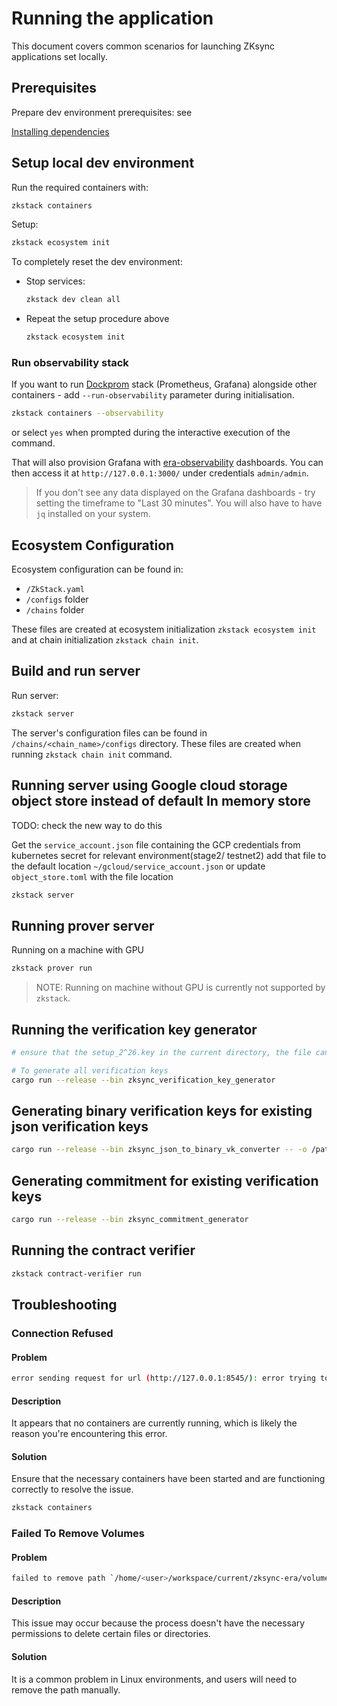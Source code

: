 # Running the application

This document covers common scenarios for launching ZKsync applications set locally.

## Prerequisites

Prepare dev environment prerequisites: see

[Installing dependencies](./setup-dev.md)

## Setup local dev environment

Run the required containers with:

```bash
zkstack containers
```

Setup:

```bash
zkstack ecosystem init
```

To completely reset the dev environment:

- Stop services:

  ```bash
  zkstack dev clean all
  ```

- Repeat the setup procedure above

  ```bash
  zkstack ecosystem init
  ```

### Run observability stack

If you want to run [Dockprom](https://github.com/stefanprodan/dockprom/) stack (Prometheus, Grafana) alongside other
containers - add `--run-observability` parameter during initialisation.

```bash
zkstack containers --observability
```

or select `yes` when prompted during the interactive execution of the command.

That will also provision Grafana with
[era-observability](https://github.com/matter-labs/era-observability/tree/main/dashboards) dashboards. You can then
access it at `http://127.0.0.1:3000/` under credentials `admin/admin`.

> If you don't see any data displayed on the Grafana dashboards - try setting the timeframe to "Last 30 minutes". You
> will also have to have `jq` installed on your system.

## Ecosystem Configuration

Ecosystem configuration can be found in:

- `/ZkStack.yaml`
- `/configs` folder
- `/chains` folder

These files are created at ecosystem initialization `zkstack ecosystem init` and at chain initialization
`zkstack chain init`.

## Build and run server

Run server:

```bash
zkstack server
```

The server's configuration files can be found in `/chains/<chain_name>/configs` directory. These files are created when
running `zkstack chain init` command.

## Running server using Google cloud storage object store instead of default In memory store

TODO: check the new way to do this

Get the `service_account.json` file containing the GCP credentials from kubernetes secret for relevant
environment(stage2/ testnet2) add that file to the default location `~/gcloud/service_account.json` or update
`object_store.toml` with the file location

```bash
zkstack server
```

## Running prover server

Running on a machine with GPU

```bash
zkstack prover run
```

> NOTE: Running on machine without GPU is currently not supported by `zkstack`.

## Running the verification key generator

```bash
# ensure that the setup_2^26.key in the current directory, the file can be download from  https://storage.googleapis.com/matterlabs-setup-keys-us/setup-keys/setup_2\^26.key

# To generate all verification keys
cargo run --release --bin zksync_verification_key_generator
```

## Generating binary verification keys for existing json verification keys

```bash
cargo run --release --bin zksync_json_to_binary_vk_converter -- -o /path/to/output-binary-vk
```

## Generating commitment for existing verification keys

```bash
cargo run --release --bin zksync_commitment_generator
```

## Running the contract verifier

```bash
zkstack contract-verifier run
```

## Troubleshooting

### Connection Refused

#### Problem

```bash
error sending request for url (http://127.0.0.1:8545/): error trying to connect: tcp connect error: Connection refused (os error 61)
```

#### Description

It appears that no containers are currently running, which is likely the reason you're encountering this error.

#### Solution

Ensure that the necessary containers have been started and are functioning correctly to resolve the issue.

```bash
zkstack containers
```

### Failed To Remove Volumes

#### Problem

```bash
failed to remove path `/home/<user>/workspace/current/zksync-era/volumes`: Permission denied (os error 13)
```

#### Description

This issue may occur because the process doesn't have the necessary permissions to delete certain files or directories.

#### Solution

It is a common problem in Linux environments, and users will need to remove the path manually.
